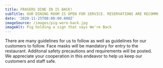 ```yaml
---
title: FRASERS DINE IN IS BACK!
subTitle: OUR DINING ROOM IS OPEN FOR SERVICE. RESERVATIONS ARE RECOMMENDED. CALL TO PLACE A TAKEOUT ORDER.
date: '2020-11-25T08:00:00.000Z'
imageSource: /images/pig-were-back.jpg
imageAlt: Pig holding a sign that says We're Back
---
```

There are many guidelines for us to follow as well as guidelines for our customers to follow. Face masks will be mandatory for entry to the restaurant. Additonal safety precautions and requirements will be posted. We appreciate your cooperation in this endeavor to help us keep our customers and staff safe.